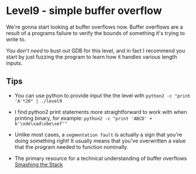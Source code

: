 # Level9 - simple buffer overflow
We're gonna start looking at buffer overflows now. Buffer overflows are a result
of a programs failure to verify the bounds of something it's trying to write to.

You don't *need* to bust out GDB for this level, and in fact I recommend you
start by just fuzzing the program to learn how it handles various length inputs.

## Tips
- You can use python to provide input the the level with
  `python2 -c "print 'A'*20" | ./level9`

- I find python2 print statements more straightforward to work with when printing
  binary, for example: `python2 -c "print 'ABCD' + b'\xde\xad\xbe\xef'"`

- Unlike most cases, a `segmentation fault` is actually a sign that you're doing
  something right! It usually means that you've overwritten a value that the
  program needed to function nominally.

- The primary resource for a technical understanding of buffer overflows
[Smashing the Stack](https://www.eecs.umich.edu/courses/eecs588/static/stack_smashing.pdf)

